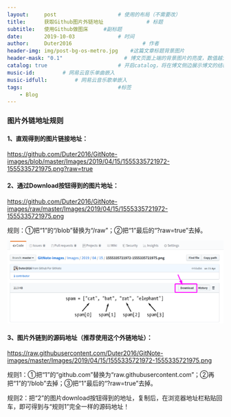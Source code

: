 ```yaml
---
layout:     post   				    # 使用的布局（不需要改）
title:      获取Github图片外链地址 				# 标题 
subtitle:   使用Github做图床     #副标题
date:       2019-10-03 				# 时间
author:     Duter2016 						# 作者
header-img: img/post-bg-os-metro.jpg 	#这篇文章标题背景图片
header-mask: "0.1"                    # 博文页面上端的背景图片的亮度，数值越大越黑暗
catalog: true 						# 开启catalog，将在博文侧边展示博文的结构
music-id:         # 网易云音乐单曲嵌入
music-idfull:         # 网易云音乐歌单嵌入
tags:								#标签
    - Blog
---
```


### 图片外链地址规则
#### 1、直观得到的图片链接地址：
https://github.com/Duter2016/GitNote-images/blob/master/Images/2019/04/15/1555335721972-1555335721975.png?raw=true

#### 2、通过Download按钮得到的图片地址：
https://github.com/Duter2016/GitNote-images/raw/master/Images/2019/04/15/1555335721972-1555335721975.png

规则：①把“1”的“/blob”替换为“/raw”；②把“1”最后的“?raw=true”去掉。

![title](https://raw.githubusercontent.com/Duter2016/GitNote-images/master/Images/2019/10/03/usegithubaspicsource-1570070388830.png)

#### 3、图片外链到的源码地址（推荐使用这个外链地址）：
https://raw.githubusercontent.com/Duter2016/GitNote-images/master/Images/2019/04/15/1555335721972-1555335721975.png

规则1：①把“1”的“github.com”替换为“raw.githubusercontent.com”；②再把“1”的“/blob”去掉；③把“1”最后的“?raw=true”去掉。  

规则2：把“2”的图片download按钮得到的地址，复制后，在浏览器地址栏粘贴回车，即可得到与“规则1”完全一样的源码地址！
